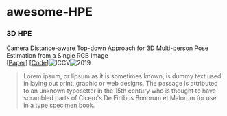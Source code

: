 # awesome-HPE

### 3D HPE

Camera Distance-aware Top-down Approach for 3D Multi-person Pose Estimation from a Single RGB Image   
[[Paper](https://arxiv.org/abs/1907.11346v2)] [[Code](https://github.com/mks0601/3DMPPE_POSENET_RELEASE)]![ICCV]()![2019]()

> Lorem ipsum, or lipsum as it is sometimes known, is dummy text used in laying out print, graphic or web designs. The passage is attributed to an unknown typesetter in the 15th century who is thought to have scrambled parts of Cicero's De Finibus Bonorum et Malorum for use in a type specimen book.
##
